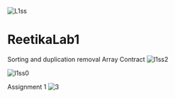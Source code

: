 ![L1ss](https://github.com/Reetika2706/ReetikaLab1/assets/145814923/4496d6c8-01ad-47b5-a916-10603af4aeb0)
# ReetikaLab1
Sorting and duplication removal Array Contract
![l1ss2](https://github.com/Reetika2706/ReetikaLab1/assets/145814923/a712cc1a-459c-4a3a-96f5-d39376039772)

![l1ss0](https://github.com/Reetika2706/ReetikaLab1/assets/145814923/1e52994d-f50d-4295-9c43-bc7b577cd660)

Assignment 1
![3](https://github.com/Reetika2706/ReetikaLab1/assets/145814923/10811e66-037c-4367-b096-4a820deb62fa)

